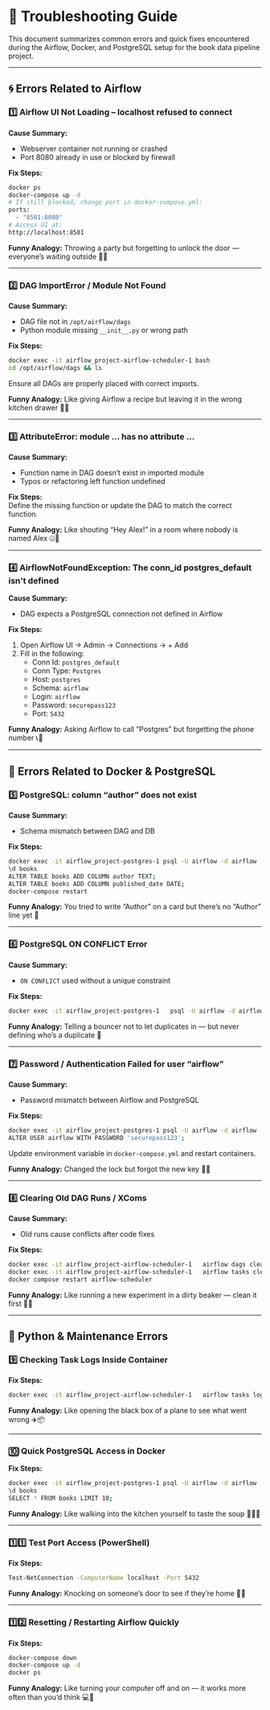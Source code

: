 # 🧩 Troubleshooting Guide

This document summarizes common errors and quick fixes encountered during the Airflow, Docker, and PostgreSQL setup for the book data pipeline project.

---

## 🌀 Errors Related to Airflow

### 1️⃣ Airflow UI Not Loading – localhost refused to connect
**Cause Summary:**  
- Webserver container not running or crashed  
- Port 8080 already in use or blocked by firewall  

**Fix Steps:**  
```bash
docker ps
docker-compose up -d
# If still blocked, change port in docker-compose.yml:
ports:
  - "8501:8080"
# Access UI at:
http://localhost:8501
```
**Funny Analogy:** Throwing a party but forgetting to unlock the door — everyone’s waiting outside 🕺🚪

---

### 2️⃣ DAG ImportError / Module Not Found
**Cause Summary:**  
- DAG file not in `/opt/airflow/dags`  
- Python module missing `__init__.py` or wrong path  

**Fix Steps:**  
```bash
docker exec -it airflow_project-airflow-scheduler-1 bash
cd /opt/airflow/dags && ls
```
Ensure all DAGs are properly placed with correct imports.

**Funny Analogy:** Like giving Airflow a recipe but leaving it in the wrong kitchen drawer 🍳🔎

---

### 3️⃣ AttributeError: module … has no attribute …
**Cause Summary:**  
- Function name in DAG doesn’t exist in imported module  
- Typos or refactoring left function undefined  

**Fix Steps:**  
Define the missing function or update the DAG to match the correct function.

**Funny Analogy:** Like shouting “Hey Alex!” in a room where nobody is named Alex 🤐🙋

---

### 4️⃣ AirflowNotFoundException: The conn_id postgres_default isn't defined
**Cause Summary:**  
- DAG expects a PostgreSQL connection not defined in Airflow  

**Fix Steps:**  
1. Open Airflow UI → Admin → Connections → + Add  
2. Fill in the following:  
   - Conn Id: `postgres_default`  
   - Conn Type: `Postgres`  
   - Host: `postgres`  
   - Schema: `airflow`  
   - Login: `airflow`  
   - Password: `securepass123`  
   - Port: `5432`  

**Funny Analogy:** Asking Airflow to call “Postgres” but forgetting the phone number 📞🤷

---

## 🐳 Errors Related to Docker & PostgreSQL

### 5️⃣ PostgreSQL: column “author” does not exist
**Cause Summary:**  
- Schema mismatch between DAG and DB  

**Fix Steps:**  
```bash
docker exec -it airflow_project-postgres-1 psql -U airflow -d airflow
\d books
ALTER TABLE books ADD COLUMN author TEXT;
ALTER TABLE books ADD COLUMN published_date DATE;
docker-compose restart
```
**Funny Analogy:** You tried to write “Author” on a card but there’s no “Author” line yet 📝

---

### 6️⃣ PostgreSQL ON CONFLICT Error
**Cause Summary:**  
- `ON CONFLICT` used without a unique constraint  

**Fix Steps:**  
```bash
docker exec -it airflow_project-postgres-1   psql -U airflow -d airflow   -c "ALTER TABLE books ADD CONSTRAINT unique_isbn UNIQUE (isbn);"
```
**Funny Analogy:** Telling a bouncer not to let duplicates in — but never defining who’s a duplicate 🕺

---

### 7️⃣ Password / Authentication Failed for user “airflow”
**Cause Summary:**  
- Password mismatch between Airflow and PostgreSQL  

**Fix Steps:**  
```bash
docker exec -it airflow_project-postgres-1 psql -U airflow -d airflow
ALTER USER airflow WITH PASSWORD 'securepass123';
```
Update environment variable in `docker-compose.yml` and restart containers.

**Funny Analogy:** Changed the lock but forgot the new key 🔑🚪

---

### 8️⃣ Clearing Old DAG Runs / XComs
**Cause Summary:**  
- Old runs cause conflicts after code fixes  

**Fix Steps:**  
```bash
docker exec -it airflow_project-airflow-scheduler-1   airflow dags clear books_pipeline --yes
docker exec -it airflow_project-airflow-scheduler-1   airflow tasks clear books_pipeline extract_books --yes
docker compose restart airflow-scheduler
```
**Funny Analogy:** Like running a new experiment in a dirty beaker — clean it first 🧪🧼

---

## 🐍 Python & Maintenance Errors

### 9️⃣ Checking Task Logs Inside Container
**Fix Steps:**  
```bash
docker exec -it airflow_project-airflow-scheduler-1   airflow tasks logs books_pipeline extract_books <run_id>
```
**Funny Analogy:** Like opening the black box of a plane to see what went wrong ✈️📦

---

### 🔟 Quick PostgreSQL Access in Docker
**Fix Steps:**  
```bash
docker exec -it airflow_project-postgres-1 psql -U airflow -d airflow
\d books
SELECT * FROM books LIMIT 10;
```
**Funny Analogy:** Like walking into the kitchen yourself to taste the soup 🥣👨‍🍳

---

### 1️⃣1️⃣ Test Port Access (PowerShell)
**Fix Steps:**  
```bash
Test-NetConnection -ComputerName localhost -Port 5432
```
**Funny Analogy:** Knocking on someone’s door to see if they’re home 🚪👋

---

### 1️⃣2️⃣ Resetting / Restarting Airflow Quickly
**Fix Steps:**  
```bash
docker-compose down
docker-compose up -d
docker ps
```
**Funny Analogy:** Like turning your computer off and on — it works more often than you’d think 💻🔄
